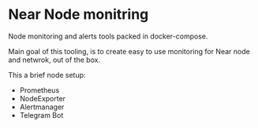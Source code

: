 # Near Node monitring
Node monitoring and alerts tools packed in docker-compose.

Main goal of this tooling, is to create easy to use monitoring for Near node and netwrok, out of the box.



This a brief node setup:
- Prometheus 
- NodeExporter
- Alertmanager 
- Telegram Bot
